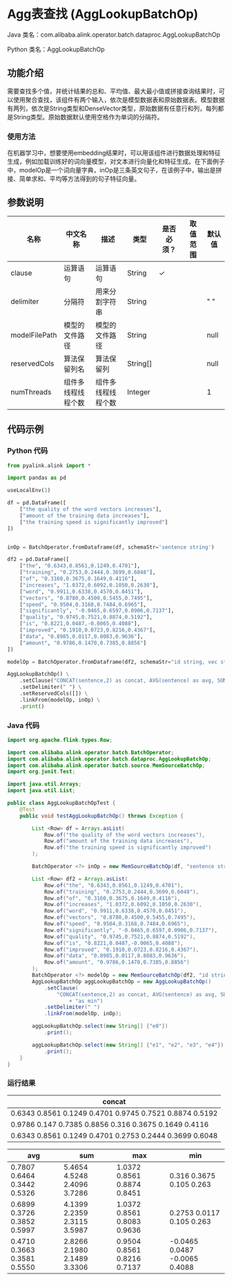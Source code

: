 # Agg表查找 (AggLookupBatchOp)
Java 类名：com.alibaba.alink.operator.batch.dataproc.AggLookupBatchOp

Python 类名：AggLookupBatchOp


## 功能介绍
需要查找多个值，并统计结果的总和、平均值、最大最小值或拼接查询结果时，可以使用聚合查找，该组件有两个输入，依次是模型数据表和原始数据表。模型数据有两列，依次是String类型和DenseVector类型，原始数据有任意行和列，每列都是String类型。原始数据默认使用空格作为单词的分隔符。

### 使用方法

在机器学习中，想要使用embedding结果时，可以用该组件进行数据处理和特征生成，例如加载训练好的词向量模型，对文本进行向量化和特征生成。在下面例子中，modelOp是一个词向量字典，inOp是三条英文句子，在该例子中，输出是拼接、简单求和、平均等方法得到的句子特征向量。

## 参数说明

| 名称 | 中文名称 | 描述 | 类型 | 是否必须？ | 取值范围 | 默认值 |
| --- | --- | --- | --- | --- | --- | --- |
| clause | 运算语句 | 运算语句 | String | ✓ |  |  |
| delimiter | 分隔符 | 用来分割字符串 | String |  |  | " " |
| modelFilePath | 模型的文件路径 | 模型的文件路径 | String |  |  | null |
| reservedCols | 算法保留列名 | 算法保留列 | String[] |  |  | null |
| numThreads | 组件多线程线程个数 | 组件多线程线程个数 | Integer |  |  | 1 |


## 代码示例
### Python 代码
```python
from pyalink.alink import *

import pandas as pd

useLocalEnv(1)

df = pd.DataFrame([
    ["the quality of the word vectors increases"],
    ["amount of the training data increases"],
    ["the training speed is significantly improved"]
])


inOp = BatchOperator.fromDataframe(df, schemaStr='sentence string')

df2 = pd.DataFrame([
    ["the", "0.6343,0.8561,0.1249,0.4701"],
    ["training", "0.2753,0.2444,0.3699,0.6048"],
    ["of", "0.3160,0.3675,0.1649,0.4116"],
    ["increases", "1.0372,0.6092,0.1050,0.2630"],
    ["word", "0.9911,0.6338,0.4570,0.8451"],
    ["vectors", "0.8780,0.4500,0.5455,0.7495"],
    ["speed", "0.9504,0.3168,0.7484,0.6965"],
    ["significantly", "-0.0465,0.6597,0.0906,0.7137"],
    ["quality", "0.9745,0.7521,0.8874,0.5192"],
    ["is", "0.8221,0.0487,-0.0065,0.4088"],
    ["improved", "0.1910,0.0723,0.8216,0.4367"],
    ["data", "0.8985,0.0117,0.8083,0.9636"],
    ["amount", "0.9786,0.1470,0.7385,0.8856"]
])

modelOp = BatchOperator.fromDataframe(df2, schemaStr="id string, vec string")

AggLookupBatchOp() \
    .setClause("CONCAT(sentence,2) as concat, AVG(sentence) as avg, SUM(sentence) as sum,MAX(sentence) as max,MIN(sentence) as min") \
    .setDelimiter(" ") \
    .setReservedCols([]) \
    .linkFrom(modelOp, inOp) \
    .print()
```
### Java 代码
```java
import org.apache.flink.types.Row;

import com.alibaba.alink.operator.batch.BatchOperator;
import com.alibaba.alink.operator.batch.dataproc.AggLookupBatchOp;
import com.alibaba.alink.operator.batch.source.MemSourceBatchOp;
import org.junit.Test;

import java.util.Arrays;
import java.util.List;

public class AggLookupBatchOpTest {
	@Test
	public void testAggLookupBatchOp() throws Exception {

		List <Row> df = Arrays.asList(
			Row.of("the quality of the word vectors increases"),
			Row.of("amount of the training data increases"),
			Row.of("the training speed is significantly improved")
		);

		BatchOperator <?> inOp = new MemSourceBatchOp(df, "sentence string");

		List <Row> df2 = Arrays.asList(
			Row.of("the", "0.6343,0.8561,0.1249,0.4701"),
			Row.of("training", "0.2753,0.2444,0.3699,0.6048"),
			Row.of("of", "0.3160,0.3675,0.1649,0.4116"),
			Row.of("increases", "1.0372,0.6092,0.1050,0.2630"),
			Row.of("word", "0.9911,0.6338,0.4570,0.8451"),
			Row.of("vectors", "0.8780,0.4500,0.5455,0.7495"),
			Row.of("speed", "0.9504,0.3168,0.7484,0.6965"),
			Row.of("significantly", "-0.0465,0.6597,0.0906,0.7137"),
			Row.of("quality", "0.9745,0.7521,0.8874,0.5192"),
			Row.of("is", "0.8221,0.0487,-0.0065,0.4088"),
			Row.of("improved", "0.1910,0.0723,0.8216,0.4367"),
			Row.of("data", "0.8985,0.0117,0.8083,0.9636"),
			Row.of("amount", "0.9786,0.1470,0.7385,0.8856")
		);
		BatchOperator <?> modelOp = new MemSourceBatchOp(df2, "id string, vec string");
		AggLookupBatchOp aggLookupBatchOp = new AggLookupBatchOp()
			.setClause(
				"CONCAT(sentence,2) as concat, AVG(sentence) as avg, SUM(sentence) as sum,MAX(sentence) as max,MIN(sentence) "
					+ "as min")
			.setDelimiter(" ")
			.linkFrom(modelOp, inOp);

		aggLookupBatchOp.select(new String[] {"e0"})
			.print();

		aggLookupBatchOp.select(new String[] {"e1", "e2", "e3", "e4"})
			.print();
    }
}
```

### 运行结果

|concat|
|---|
|0.6343 0.8561 0.1249 0.4701 0.9745 0.7521 0.8874 0.5192|
|0.9786 0.147 0.7385 0.8856 0.316 0.3675 0.1649 0.4116|
|0.6343 0.8561 0.1249 0.4701 0.2753 0.2444 0.3699 0.6048|

avg|sum|max|min
---|---|---|---
0.7807 0.6464 0.3442 0.5326|5.4654 4.5248 2.4096 3.7286|1.0372 0.8561 0.8874 0.8451|0.316 0.3675 0.105 0.263
0.6899 0.3726 0.3852 0.5997|4.1399 2.2359 2.3115 3.5987|1.0372 0.8561 0.8083 0.9636|0.2753 0.0117 0.105 0.263
0.4710 0.3663 0.3581 0.5550|2.8266 2.1980 2.1489 3.3306|0.9504 0.8561 0.8216 0.7137|-0.0465 0.0487 -0.0065 0.4088
